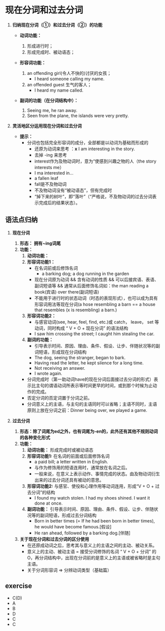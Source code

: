# 现在分词和过去分词

1. **归纳现在分词（①）和过去分词（②）的功能**

    - **动词功能：**
        1. 形成进行时；
        1. 形成完成时、被动语态；

    - **形容词功能：**
        1. an offending girl(令人不快的)讨厌的女孩；
            - I heard someone calling my name.
        1. an offended guest 生气的客人；
            - I heard my name called.
    - **副词的功能（在分词结构中）：**
        1. Seeing me, he ran away.
        1. Seen from the plane, the islands were very pretty.

1. **灵活地区分运用现在分词和过去分词**
    - **提示：**
        - 分词也包括完全形容词的成分，全部都是以动词为基础而形成的
            - 还原为动词来思考 ：**x** I am interesting in the story.
            - 去掉 -ing 来思考
            - interest作为及物动词时，意为“使感到兴趣之物的人（the story interests me）
            - I ma interested in...
            - a fallen leaf
            - fall是不及物动词
            - 不及物动词没有“被动语态”，但有完成时
            - “掉下来的树叶”，即“落叶”（“严格说，不及物动词的过去分词表示完成后的结果状态）。

## 语法点归纳

1. **现在分词**
    1. **形态： 拥有~ing词尾**
    1. **功能：**
        1. **动词功能：**
        1. **形容词功能1：**
            - 在名词前或后修饰名词
                - a barking dog; a dog running in the garden
            - 现在分词原为动词 && 含有动词的性质 && 可以后接宾语、表语、副词短语等 && 通常从后面修饰名词如：the man reading a book(宾语) over there(副词短语)
            - 不能用于进行时的状态动词（时态的表现形式），也可以成为具有形容词用法等现在分词(a hose resembling a barn == a house that resembles (x is resembling) a barn.)
        1. **形容词功能2：**
            - 与感官动词(see, hear, feel, find, etc.)或 catch， leave， set 等动词，同时构成 “ V + O + 现在分词” 的语法结构
            - I saw him crossing the street; I caught him stealing the car.
        1. **副词的功能：**
            - 引导表示时间、原因、理由、条件、假设、让步、伴随状况等的副词短语，形成现在分词结构
            - The dog, seeing the stranger, began to bark.
            - Having read the letter, he kept silence for a long time.
            - Not receiving an answer.
            - I wrote again.
        - 分词完成时（第一助动词have的现在分词后面接过去分词的形式）表示比主句的谓语动词所表示等时间更早的时间，或到那个时候为止动作的完成。
        - 否定分词的否定词置于分词之前。
        - 分词意义上的主语，与主句的主语同时可以省略；主语不同时，主语原则上放在分词之前：Dinner being over, we played a game.

1. **过去分词**
    1. **形态：除了词尾为ed之外，也有词尾为-en的，此外还有其他不规则动词的各种变化形式**
    1. **功能：**
        1. **动词功能：** 形成完成时或被动语态
        1. **形容词功能1:** 在名词的前面或后面修饰名词
            - a paid bill; a letter written in English.
            - 与作为修饰用的短语连用时，通常放在名词之后。
            - 一般来说，在意义上表示动作、事情完成的状态。由及物动词衍生出来的过去分词还具有被动的意思。
        1. **形容词功能2:** 与感官、使役和心理作用等动词连用，形成“V + O + 过去分词”的结构
            - I found my watch stolen. I had my shoes shined. I want it done at once.
        1. **副词功能：** 引导表示时间、原因、理由、条件、假设、让步、伴随状况等的副词短语，形成过去分词结构
            - Born in better times (= If he had been born in better times), he would have become famous.[假设]
            - He ran ahead, followed by a barking dog.[伴随]
    1. **关于现在分词和过去分词的区分使用**
        - 在还原成动词之后，思考其与意义上的主语之间的主动、被动关系。
        - 意义上的主动、被动主语 = 接受分词修饰的名词 “ V + O + 分词” 的O，再分词结构中，出现在分词前的是意义上的主语或被省略时是主句主语。
        - 关于分词形容词 => 分辨动词类型（基础篇）

## exercise

- C(D)
- A
- B
- D
- C
- C